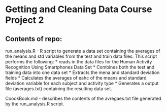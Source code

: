 # Getting and Cleaning Data Course Project 2

## Contents of repo:

run_analysis.R  - R script to generate a data set containing the averages of the means and std variables
                  from the test and train data files.  This script performs the following:
                  * reads in the data files for the Human Activity Recognition Using Smartphones Data Set
                  * Combines both the test and training data into one data set
                  * Extracts the mena and standard deviation fields
                  * Calculates the averages of eahc of the means and standard deviation variable for each
                       subject and activity type
                  * Generates a output file (averages.txt) containing the resulting data set.
                  
  CoookBook.md  - describes the contents of the avregaes.txt file generated by the run_analysis.R script.
